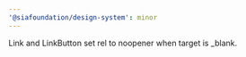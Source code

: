 ```yaml
---
'@siafoundation/design-system': minor
---
```


Link and LinkButton set rel to noopener when target is \_blank.
